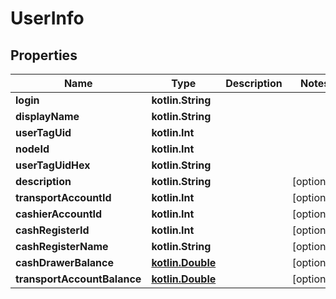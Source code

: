 
# UserInfo

## Properties
Name | Type | Description | Notes
------------ | ------------- | ------------- | -------------
**login** | **kotlin.String** |  | 
**displayName** | **kotlin.String** |  | 
**userTagUid** | **kotlin.Int** |  | 
**nodeId** | **kotlin.Int** |  | 
**userTagUidHex** | **kotlin.String** |  | 
**description** | **kotlin.String** |  |  [optional]
**transportAccountId** | **kotlin.Int** |  |  [optional]
**cashierAccountId** | **kotlin.Int** |  |  [optional]
**cashRegisterId** | **kotlin.Int** |  |  [optional]
**cashRegisterName** | **kotlin.String** |  |  [optional]
**cashDrawerBalance** | [**kotlin.Double**](kotlin.Double.md) |  |  [optional]
**transportAccountBalance** | [**kotlin.Double**](kotlin.Double.md) |  |  [optional]



